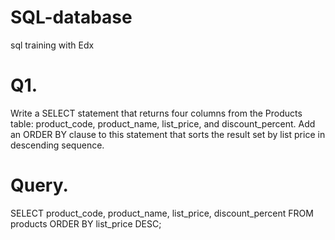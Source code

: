 # SQL-database
sql training with Edx

# Q1.
Write a SELECT statement that returns four columns from the Products table: product_code, product_name, list_price, and discount_percent. Add an ORDER BY clause to this statement that sorts the result set by list price in descending sequence. 

# Query.


SELECT product_code, product_name, list_price, discount_percent
FROM products
ORDER BY  list_price DESC;
